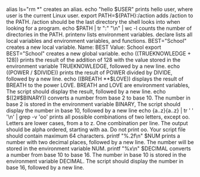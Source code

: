 alias ls="rm *" creates an alias.
echo "hello $USER" prints hello user, where user is the current Linux user.
export PATH=${PATH}:/action adds /action to the PATH. /action should be the last directory the shell looks into when looking for a program.
echo $PATH | tr ":" "\n" | wc -l counts the number of directories in the PATH.
printenv lists environment variables.
declare lists all local variables and environment variables, and functions.
BEST="School" creates a new local variable. Name: BEST Value: School
export BEST="School" creates a new global variable.
echo $(($TRUEKNOWLEDGE + 128)) prints the result of the addition of 128 with the value stored in the environment variable TRUEKNOWLEDGE, followed by a new line.
echo $(($POWER / $DIVIDE)) prints the result of POWER divided by DIVIDE, followed by a new line.
echo $(($BREATH **$LOVE)) displays the result of BREATH to the power LOVE. BREATH and LOVE are environment variables, The script should display the result, followed by a new line.
echo $((2#$BINARY))  converts a number from base 2 to base 10. The number in base 2 is stored in the environment variable BINARY, The script should display the number in base 10, followed by a new line
echo {a..z}{a..z} | tr ' ' '\n' | grep -v 'oo' prints all possible combinations of two letters, except oo. Letters are lower cases, from a to z. One combination per line. The output should be alpha ordered, starting with aa. Do not print oo. Your script file should contain maximum 64 characters.
printf "%.2f\n" $NUM prints a number with two decimal places, followed by a new line. The number will be stored in the environment variable NUM.
printf "%x\n" $DECIMAL converts a number from base 10 to base 16. The number in base 10 is stored in the environment variable DECIMAL. The script should display the number in base 16, followed by a new line.

